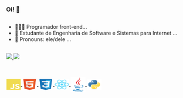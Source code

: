 ### Oi! 👋

##

- 👨🏽‍💻 Programador front-end...
- 🚀 Estudante de Engenharia de Software e Sistemas para Internet ...
- 🙂 Pronouns: ele/dele ...

##
<div>
  <a href="https://github.com/RonaldoFidelis">
  <img width="50%" src="https://github-readme-stats.vercel.app/api?username=RonaldoFidelis&show_icons=true&theme=algolia&include_all_commits&count_private=true"/>
  <img width="41.8%" src="https://github-readme-stats.vercel.app/api/top-langs/?username=RonaldoFidelis&langs_count=16&theme=algolia&layout=compact"/> 
<div/>
  
##
  
<div style="display: inline_block"><br>
  <img align="center" alt="Ronaldo-Js" height="30" width="40" src="https://raw.githubusercontent.com/devicons/devicon/master/icons/javascript/javascript-plain.svg">
  <img align="center" alt="Ronaldo-HTML" height="30" width="40" src="https://raw.githubusercontent.com/devicons/devicon/master/icons/html5/html5-original.svg">
  <img align="center" alt="Ronaldo-CSS" height="30" width="40" src="https://raw.githubusercontent.com/devicons/devicon/master/icons/css3/css3-original.svg">
  <img align="center" alt="Ronaldo-React" height="30" width="40" src="https://raw.githubusercontent.com/devicons/devicon/master/icons/react/react-original.svg">
  <img align="center" alt=""Ronaldo-j" height=""30 width="40" src="https://raw.githubusercontent.com/devicons/devicon/e7a43b91fd4a4f4b26fa8d1e41d910d27a17a5a9/icons/java/java-original.svg">
  <img align="center" alt="Ronaldo-Python" height="30" width="40" src="https://raw.githubusercontent.com/devicons/devicon/master/icons/python/python-original.svg">  
</div>
